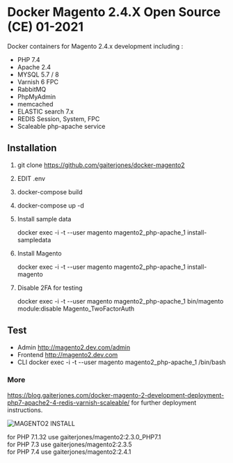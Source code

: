 

# Docker Magento 2.4.X Open Source (CE) 01-2021

Docker containers for Magento 2.4.x development including :

  - PHP 7.4
  - Apache 2.4
  - MYSQL 5.7 / 8
  - Varnish 6 FPC  
  - RabbitMQ  
  - PhpMyAdmin
  - memcached
  - ELASTIC search 7.x
  - REDIS Session, System, FPC
  - Scaleable php-apache service

## Installation

1. git clone https://github.com/gaiterjones/docker-magento2  
2. EDIT .env  
3. docker-compose build
4. docker-compose up -d   
5. Install sample data

    docker exec -i -t --user magento magento2_php-apache_1 install-sampledata  

6. Install Magento

    docker exec -i -t --user magento magento2_php-apache_1 install-magento

7. Disable 2FA for testing

    docker exec -i -t --user magento magento2_php-apache_1 bin/magento module:disable Magento_TwoFactorAuth

## Test

 - Admin
http://magento2.dev.com/admin  
 - Frontend
http://magento2.dev.com   
 - CLI
 docker exec -i -t --user magento magento2_php-apache_1 /bin/bash

### More

https://blog.gaiterjones.com/docker-magento-2-development-deployment-php7-apache2-4-redis-varnish-scaleable/ for further deployment instructions.

![MAGENTO2 INSTALL](https://blog.gaiterjones.com/dropbox/docker-install-magento240.gif)

for PHP 7.1.32 use gaiterjones/magento2:2.3.0_PHP7.1  
for PHP 7.3 use gaiterjones/magento2:2.3.5  
for PHP 7.4 use gaiterjones/magento2:2.4.1
